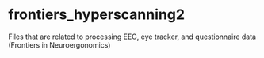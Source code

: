 # frontiers_hyperscanning2
Files that are related to processing EEG, eye tracker, and questionnaire data (Frontiers in Neuroergonomics)
